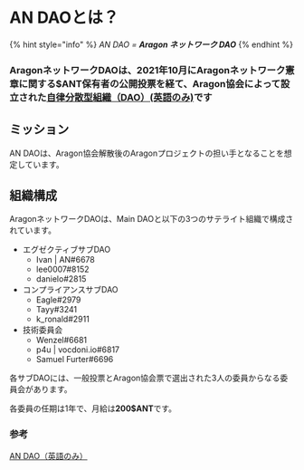 # AN DAOとは？

{% hint style="info" %}
_AN DAO = **Aragon ネットワーク DAO**_
{% endhint %}

### AragonネットワークDAOは、2021年10月にAragonネットワーク憲章に関する$ANT保有者の公開投票を経て、Aragon協会によって設立された[自律分散型組織（DAO）(英語のみ)](https://en.wikipedia.org/wiki/Decentralized\_autonomous\_organization)です

## ミッション

AN DAOは、Aragon協会解散後のAragonプロジェクトの担い手となることを想定しています。

## 組織構成

AragonネットワークDAOは、Main DAOと以下の3つのサテライト組織で構成されています。

* エグゼクティブサブDAO
  * Ivan | AN#6678
  * lee0007#8152
  * danielo#2815
* コンプライアンスサブDAO
  * Eagle#2979
  * Tayy#3241
  * k\_ronald#2911
* 技術委員会
  * Wenzel#6681
  * p4u | vocdoni.io#6817
  * Samuel Furter#6696

各サブDAOには、一般投票とAragon協会票で選出された3人の委員からなる委員会があります。

各委員の任期は1年で、月給は**200$ANT**です。

### **参考**

[AN DAO（英語のみ）](https://andao.aragon.org)
